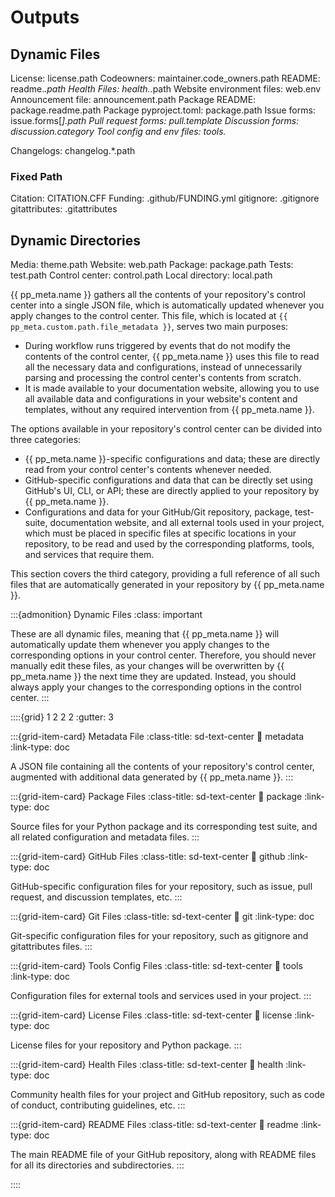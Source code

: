 # Outputs

## Dynamic Files
License: license.path
Codeowners: maintainer.code_owners.path
README: readme.*.path
Health Files: health.*.path
Website environment files: web.env
Announcement file: announcement.path
Package README: package.readme.path
Package pyproject.toml: package.path
Issue forms: issue.forms[*].path
Pull request forms: pull.template
Discussion forms: discussion.category
Tool config and env files: tools.*

Changelogs: changelog.*.path


### Fixed Path
Citation: CITATION.CFF
Funding: .github/FUNDING.yml
gitignore: .gitignore
gitattributes: .gitattributes

## Dynamic Directories
Media: theme.path
Website: web.path
Package: package.path
Tests: test.path
Control center: control.path
Local directory: local.path


{{ pp_meta.name }} gathers all the contents of your repository's control center into a single JSON file,
which is automatically updated whenever you apply changes to the control center.
This file, which is located at `{{ pp_meta.custom.path.file_metadata }}`, serves two main purposes:
- During workflow runs triggered by events that do not modify the contents of the control center,
  {{ pp_meta.name }} uses this file to read all the necessary data and configurations,
  instead of unnecessarily parsing and processing the control center's contents from scratch.
- It is made available to your documentation website, allowing you to use all available data and configurations
  in your website's content and templates, without any required intervention from {{ pp_meta.name }}.


The options available in your repository's control center can be divided into three categories:
- {{ pp_meta.name }}-specific configurations and data; these are directly read from your
  control center's contents whenever needed.
- GitHub-specific configurations and data that can be directly set using GitHub's UI, CLI, or API;
  these are directly applied to your repository by {{ pp_meta.name }}.
- Configurations and data for your GitHub/Git repository, package, test-suite, documentation website,
  and all external tools used in your project, which must be placed in specific files
  at specific locations in your repository, to be read and used by the corresponding
  platforms, tools, and services that require them.

This section covers the third category, providing a full reference of all such files
that are automatically generated in your repository by {{ pp_meta.name }}.


:::{admonition} Dynamic Files
:class: important

These are all dynamic files, meaning that {{ pp_meta.name }} will automatically
update them whenever you apply changes to the corresponding options in your control center.
Therefore, you should never manually edit these files, as your changes will be overwritten
by {{ pp_meta.name }} the next time they are updated. Instead, you should always
apply your changes to the corresponding options in the control center.
:::


::::{grid} 1 2 2 2
:gutter: 3

:::{grid-item-card} Metadata File
:class-title: sd-text-center
:link: metadata
:link-type: doc

A JSON file containing all the contents of your repository's control center,
augmented with additional data generated by {{ pp_meta.name }}.
:::

:::{grid-item-card} Package Files
:class-title: sd-text-center
:link: package
:link-type: doc

Source files for your Python package and its corresponding test suite,
and all related configuration and metadata files.
:::

:::{grid-item-card} GitHub Files
:class-title: sd-text-center
:link: github
:link-type: doc

GitHub-specific configuration files for your repository,
such as issue, pull request, and discussion templates, etc.
:::

:::{grid-item-card} Git Files
:class-title: sd-text-center
:link: git
:link-type: doc

Git-specific configuration files for your repository,
such as gitignore and gitattributes files.
:::

:::{grid-item-card} Tools Config Files
:class-title: sd-text-center
:link: tools
:link-type: doc

Configuration files for external tools and services used in your project.
:::

:::{grid-item-card} License Files
:class-title: sd-text-center
:link: license
:link-type: doc

License files for your repository and Python package.
:::

:::{grid-item-card} Health Files
:class-title: sd-text-center
:link: health
:link-type: doc

Community health files for your project and GitHub repository,
such as code of conduct, contributing guidelines, etc.
:::

:::{grid-item-card} README Files
:class-title: sd-text-center
:link: readme
:link-type: doc

The main README file of your GitHub repository,
along with README files for all its directories and subdirectories.
:::

::::
